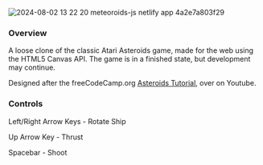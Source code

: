 ![2024-08-02 13 22 20 meteoroids-js netlify app 4a2e7a803f29](https://github.com/user-attachments/assets/209ef580-f2e0-4614-94a1-3eb565bdb36d)

### Overview
A loose clone of the classic Atari Asteroids game, made for the web using the HTML5 Canvas API. The game is in a finished state, but development may continue.

Designed after the freeCodeCamp.org [Asteroids Tutorial](https://www.youtube.com/watch?v=H9CSWMxJx84), over on Youtube.

### Controls
Left/Right Arrow Keys - Rotate Ship

Up Arrow Key - Thrust

Spacebar - Shoot
